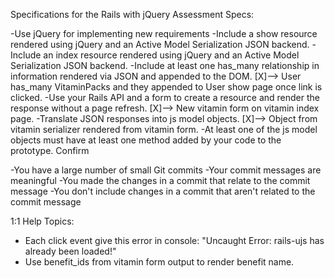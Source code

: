 Specifications for the Rails with jQuery Assessment
Specs:

 -Use jQuery for implementing new requirements
 -Include a show resource rendered using jQuery and an Active Model Serialization JSON backend.
 -Include an index resource rendered using jQuery and an Active Model Serialization JSON backend.
 -Include at least one has_many relationship in information rendered via JSON and appended to the DOM.
  [X]--> User has_many VitaminPacks and they appended to User show page once link is clicked.
 -Use your Rails API and a form to create a resource and render the response without a page refresh.
  [X]--> New vitamin form on vitamin index page.
 -Translate JSON responses into js model objects.
  [X]--> Object from vitamin serializer rendered from vitamin form.
 -At least one of the js model objects must have at least one method added by your code to the prototype.
Confirm

 -You have a large number of small Git commits
 -Your commit messages are meaningful
 -You made the changes in a commit that relate to the commit message
 -You don't include changes in a commit that aren't related to the commit message


1:1 Help Topics:
- Each click event give this error in console: "Uncaught Error: rails-ujs has already been loaded!"
- Use benefit_ids from vitamin form output to render benefit name.
